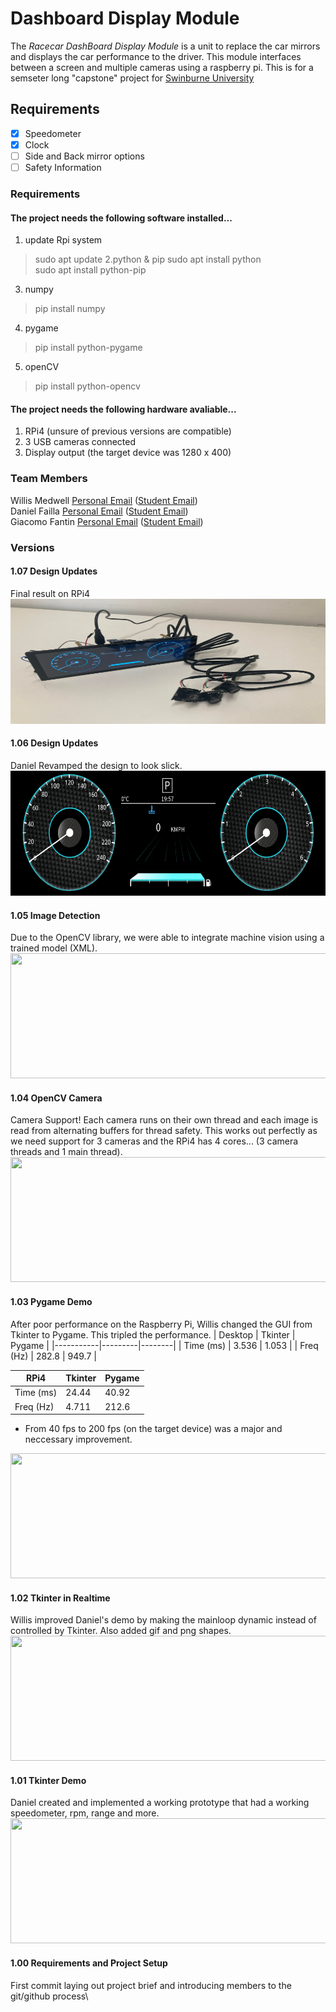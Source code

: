 # Dashboard Display Module
The *Racecar DashBoard Display Module* is a unit to replace the car mirrors and displays the car performance to the driver. This module interfaces between a screen and multiple cameras using a raspberry pi. 
  This is for a semseter long "capstone" project for [Swinburne University](https://www.swinburne.edu.au/study/courses/units/Electrical-Integrated-Design-Project-EEE30005/international) 

## Requirements
- [X] Speedometer
- [X] Clock
- [ ] Side and Back mirror options
- [ ] Safety Information

### Requirements
#### The project needs the following software installed...
1. update Rpi system
  > sudo apt update
2.python & pip
  >sudo apt install python<br>
  >sudo apt install python-pip
3. numpy 
  >pip install numpy
4. pygame 
  >pip install python-pygame
5. openCV 
  >pip install python-opencv
#### The project needs the following hardware avaliable...
1. RPi4 (unsure of previous versions are compatible)
2. 3 USB cameras connected
3. Display output (the target device was 1280 x 400)

### Team Members
Willis Medwell [Personal Email](medwellwillis@gmail.com) ([Student Email](102567073@student.swin.edu.au))\
Daniel Failla [Personal Email](danielfailla4@gmail.com) ([Student Email](103191554@student.swin.edu.au))\
Giacomo Fantin [Personal Email](giacomofantin00@gmail.com) ([Student Email](103072015@student.swin.edu.au))

### Versions
#### 1.07 Design Updates
Final result on RPi4
<br><img src="/progress/107.jpg" height="200" width = "640">

#### 1.06 Design Updates
Daniel Revamped the design to look slick.
<br><img src="/progress/106.png" height="200" width = "640">

#### 1.05 Image Detection
Due to the OpenCV library, we were able to integrate machine vision using a trained model (XML).
<br><img src="/progress/105.gif" height="200" width = "640">

#### 1.04 OpenCV Camera
Camera Support! Each camera runs on their own thread and each image is read from alternating buffers for thread safety.
This works out perfectly as we need support for 3 cameras and the RPi4 has 4 cores... (3 camera threads and 1 main thread).
<br><img src="/progress/104.gif" height="200" width = "640">
#### 1.03 Pygame Demo
After poor performance on the Raspberry Pi, Willis changed the GUI from Tkinter to Pygame. This tripled the performance.
|  Desktop  | Tkinter | Pygame |
|-----------|---------|--------|
| Time (ms) | 3.536   | 1.053  |
| Freq (Hz) | 282.8   | 949.7  |

|  RPi4     | Tkinter | Pygame |
|-----------|---------|--------|
| Time (ms) | 24.44   | 40.92  |
| Freq (Hz) | 4.711   | 212.6  |
* From 40 fps to 200 fps (on the target device) was a major and neccessary improvement.
<img src="/progress/103.gif" height="200" width = "600">

#### 1.02 Tkinter in Realtime
Willis improved Daniel's demo by making the mainloop dynamic instead of controlled by Tkinter. Also added gif and png shapes.
<br><img src="/progress/102.png" height="200" width = "600">

#### 1.01 Tkinter Demo
Daniel created and implemented a working prototype that had a working speedometer, rpm, range and more.
<br><img src="/progress/101.png" height="200" width = "600">

#### 1.00 Requirements and Project Setup
First commit laying out project brief and introducing members to the git/github process\